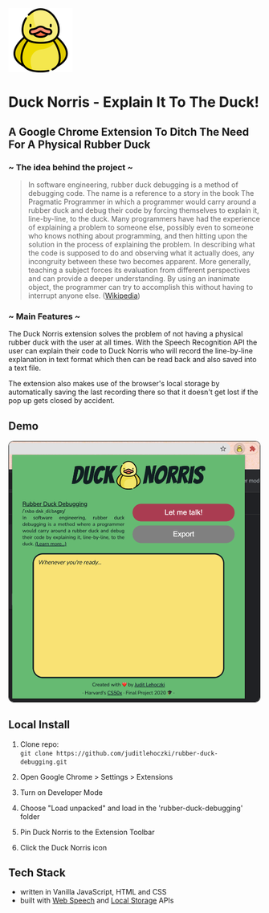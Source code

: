 <img alt="Duck Norris" src="./assets/icon128.png">

# Duck Norris - Explain It To The Duck!

## A Google Chrome Extension To Ditch The Need For A Physical Rubber Duck

### ~ The idea behind the project ~

> In software engineering, rubber duck debugging is a method of debugging code. The name is a reference to a story in the book The Pragmatic Programmer in which a programmer would carry around a rubber duck and debug their code by forcing themselves to explain it, line-by-line, to the duck. Many programmers have had the experience of explaining a problem to someone else, possibly even to someone who knows nothing about programming, and then hitting upon the solution in the process of explaining the problem. In describing what the code is supposed to do and observing what it actually does, any incongruity between these two becomes apparent. More generally, teaching a subject forces its evaluation from different perspectives and can provide a deeper understanding. By using an inanimate object, the programmer can try to accomplish this without having to interrupt anyone else. ([Wikipedia](https://en.wikipedia.org/wiki/Rubber_duck_debugging))

### ~ Main Features ~

The Duck Norris extension solves the problem of not having a physical rubber duck with the user at all times.
With the Speech Recognition API the user can explain their code to Duck Norris who will record the line-by-line explanation in text format which then can be read back and also saved into a text file.

The extension also makes use of the browser's local storage by automatically saving the last recording there so that it doesn't get lost if the pop up gets closed by accident.

## Demo

<img border="1" style="border-radius:10px;" alt="Duck Norris" src="./assets/screenshot.png" width="500">

## Local Install

1. Clone repo:<br>`git clone https://github.com/juditlehoczki/rubber-duck-debugging.git`

2. Open Google Chrome > Settings > Extensions

3. Turn on Developer Mode

4. Choose "Load unpacked" and load in the 'rubber-duck-debugging' folder

5. Pin Duck Norris to the Extension Toolbar

6. Click the Duck Norris icon

## Tech Stack

- written in Vanilla JavaScript, HTML and CSS
- built with [Web Speech](https://developer.mozilla.org/en-US/docs/Web/API/Web_Speech_API) and [Local Storage](https://developer.mozilla.org/en-US/docs/Web/API/Window/localStorage) APIs
